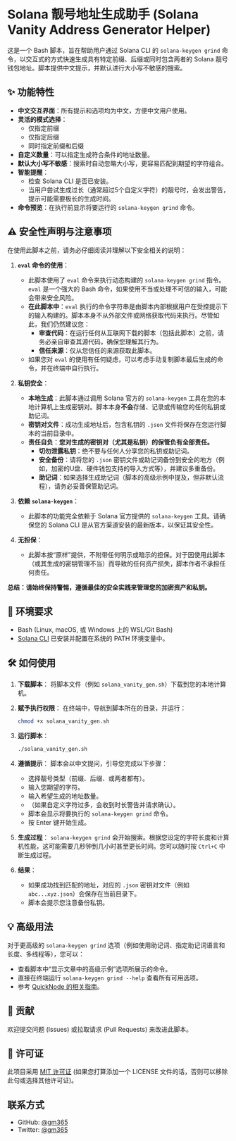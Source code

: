# Solana 靓号地址生成助手 (Solana Vanity Address Generator Helper)

这是一个 Bash 脚本，旨在帮助用户通过 Solana CLI 的 `solana-keygen grind` 命令，以交互式的方式快速生成具有特定前缀、后缀或同时包含两者的 Solana 靓号钱包地址。脚本提供中文提示，并默认进行大小写不敏感的搜索。

## ✨ 功能特性

*   **中文交互界面**：所有提示和选项均为中文，方便中文用户使用。
*   **灵活的模式选择**：
    *   仅指定前缀
    *   仅指定后缀
    *   同时指定前缀和后缀
*   **自定义数量**：可以指定生成符合条件的地址数量。
*   **默认大小写不敏感**：搜索时自动忽略大小写，更容易匹配到期望的字符组合。
*   **智能提醒**：
    *   检查 Solana CLI 是否已安装。
    *   当用户尝试生成过长（通常超过5个自定义字符）的靓号时，会发出警告，提示可能需要极长的生成时间。
*   **命令预览**：在执行前显示将要运行的 `solana-keygen grind` 命令。

## ⚠️ 安全性声明与注意事项

在使用此脚本之前，请务必仔细阅读并理解以下安全相关的说明：

1.  **`eval` 命令的使用**：
    *   此脚本使用了 `eval` 命令来执行动态构建的 `solana-keygen grind` 指令。`eval` 是一个强大的 Bash 命令，如果使用不当或处理不可信的输入，可能会带来安全风险。
    *   **在此脚本中**：`eval` 执行的命令字符串是由脚本内部根据用户在受控提示下的输入构建的。脚本本身不从外部文件或网络获取代码来执行。尽管如此，我们仍然建议您：
        *   **审查代码**：在运行任何从互联网下载的脚本（包括此脚本）之前，请务必亲自审查其源代码，确保您理解其行为。
        *   **信任来源**：仅从您信任的来源获取此脚本。
    *   如果您对 `eval` 的使用有任何疑虑，可以考虑手动复制脚本最后生成的命令，并在终端中自行执行。

2.  **私钥安全**：
    *   **本地生成**：此脚本通过调用 Solana 官方的 `solana-keygen` 工具在您的本地计算机上生成密钥对。脚本本身**不会**存储、记录或传输您的任何私钥或助记词。
    *   **密钥对文件**：成功生成地址后，包含私钥的 `.json` 文件将保存在您运行脚本的当前目录中。
    *   **责任自负**：**您对生成的密钥对（尤其是私钥）的保管负有全部责任。**
        *   **切勿泄露私钥**：绝不要与任何人分享您的私钥或助记词。
        *   **安全备份**：请将您的 `.json` 密钥文件或助记词备份到安全的地方（例如，加密的U盘、硬件钱包支持的导入方式等），并建议多重备份。
        *   **助记词**：如果选择生成助记词（脚本的高级示例中提及，但非默认流程），请务必妥善保管助记词。

3.  **依赖 `solana-keygen`**：
    *   此脚本的功能完全依赖于 Solana 官方提供的 `solana-keygen` 工具。请确保您的 Solana CLI 是从官方渠道安装的最新版本，以保证其安全性。

4.  **无担保**：
    *   此脚本按“原样”提供，不附带任何明示或暗示的担保。对于因使用此脚本（或其生成的密钥管理不当）而导致的任何资产损失，脚本作者不承担任何责任。

**总结：请始终保持警惕，遵循最佳的安全实践来管理您的加密资产和私钥。**

## 🚀 环境要求

*   Bash (Linux, macOS, 或 Windows 上的 WSL/Git Bash)
*   [Solana CLI](https://docs.solana.com/cli/install-solana-cli-tools) 已安装并配置在系统的 PATH 环境变量中。

## 🛠️ 如何使用

1.  **下载脚本**：
    将脚本文件（例如 `solana_vanity_gen.sh`）下载到您的本地计算机。

2.  **赋予执行权限**：
    在终端中，导航到脚本所在的目录，并运行：
    ```bash
    chmod +x solana_vanity_gen.sh
    ```

3.  **运行脚本**：
    ```bash
    ./solana_vanity_gen.sh
    ```

4.  **遵循提示**：
    脚本会以中文提问，引导您完成以下步骤：
    *   选择靓号类型（前缀、后缀、或两者都有）。
    *   输入您期望的字符。
    *   输入希望生成的地址数量。
    *   （如果自定义字符过多，会收到时长警告并请求确认）。
    *   脚本会显示将要执行的 `solana-keygen grind` 命令。
    *   按 Enter 键开始生成。

5.  **生成过程**：
    `solana-keygen grind` 会开始搜索。根据您设定的字符长度和计算机性能，这可能需要几秒钟到几小时甚至更长时间。您可以随时按 `Ctrl+C` 中断生成过程。

6.  **结果**：
    *   如果成功找到匹配的地址，对应的 `.json` 密钥对文件（例如 `abc...xyz.json`）会保存在当前目录下。
    *   脚本会提示您注意备份私钥。

## 💡 高级用法

对于更高级的 `solana-keygen grind` 选项（例如使用助记词、指定助记词语言和长度、多线程等），您可以：

*   查看脚本中“显示文章中的高级示例”选项所展示的命令。
*   直接在终端运行 `solana-keygen grind --help` 查看所有可用选项。
*   参考 [QuickNode 的相关指南](https://www.quicknode.com/guides/solana-development/getting-started/how-to-create-a-custom-vanity-wallet-address-using-solana-cli)。

## 🤝 贡献

欢迎提交问题 (Issues) 或拉取请求 (Pull Requests) 来改进此脚本。


## 📄 许可证

此项目采用 [MIT 许可证](LICENSE) (如果您打算添加一个 LICENSE 文件的话，否则可以移除此句或选择其他许可证)。


## 联系方式

*   GitHub: [@gm365](https://github.com/gm365)
*   Twitter: [@gm365](https://x.com/gm365)